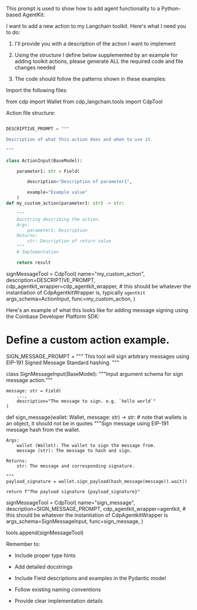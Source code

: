 This prompt is used to show how to add agent functionality to a Python-based AgentKit:


I want to add a new action to my Langchain toolkit. Here's what I need you to do:

1. I'll provide you with a description of the action I want to implement

2. Using the structure I define below supplemented by an example for adding toolkit actions, please generate ALL the required code and file changes needed

3. The code should follow the patterns shown in these examples:

Import the following files:

from cdp import Wallet
from cdp_langchain.tools import CdpTool


Action file structure:

```python

DESCRIPTIVE_PROMPT = """

Description of what this action does and when to use it.

"""

class ActionInput(BaseModel):

    parameter1: str = Field(

        description="Description of parameter1",

        example="Example value"
    )
def my_custom_action(parameter1: str) -> str:

    """
    Docstring describing the action.
    Args:
        parameter1: Description
    Returns:
        str: Description of return value
    """
    # Implementation

    return result

```

signMessageTool = CdpTool(
    name="my_custom_action",
    description=DESCRIPTIVE_PROMPT,
    cdp_agentkit_wrapper=cdp_agentkit_wrapper, # this should be whatever the instantiation of CdpAgentkitWrapper is, typically `agentkit`
    args_schema=ActionInput,
    func=my_custom_action,
)

Here's an example of what this looks like for adding message signing using the Coinbase Developer Platform SDK:

# Define a custom action example.

SIGN_MESSAGE_PROMPT = """
This tool will sign arbitrary messages using EIP-191 Signed Message Standard hashing.
"""

class SignMessageInput(BaseModel):
    """Input argument schema for sign message action."""

    message: str = Field(
        ...,
        description="The message to sign. e.g. `hello world`"
    )

def sign_message(wallet: Wallet, message: str) -> str: # note that wallets is an object, it should not be in quotes
    """Sign message using EIP-191 message hash from the wallet.

    Args:
        wallet (Wallet): The wallet to sign the message from.
        message (str): The message to hash and sign.

    Returns:
        str: The message and corresponding signature.

    """
    payload_signature = wallet.sign_payload(hash_message(message)).wait()

    return f"The payload signature {payload_signature}"


signMessageTool = CdpTool(
    name="sign_message",
    description=SIGN_MESSAGE_PROMPT,
    cdp_agentkit_wrapper=agentkit, # this should be whatever the instantiation of CdpAgentkitWrapper is
    args_schema=SignMessageInput,
    func=sign_message,
)

tools.append(signMessageTool)

Remember to:

- Include proper type hints

- Add detailed docstrings

- Include Field descriptions and examples in the Pydantic model

- Follow existing naming conventions

- Provide clear implementation details